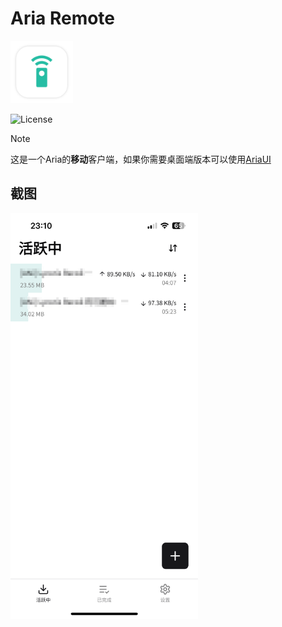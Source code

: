# Aria Remote

<img src="assets/icon.png" width="100px">

![License](https://img.shields.io/badge/License-MIT-dark_green)

> [!NOTE]
> 这是一个Aria的**移动**客户端，如果你需要桌面端版本可以使用[AriaUI](https://github.com/Zhoucheng133/AriaUI)

## 截图

<img src="demo/demo.png" width="300px">

